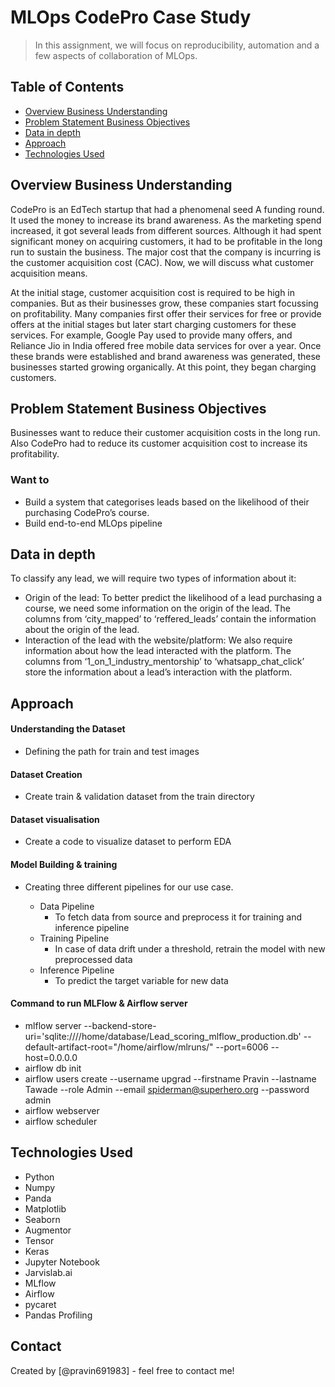 # MLOps CodePro Case Study

> In this assignment, we will focus on reproducibility, automation and a few aspects of collaboration of MLOps.

## Table of Contents

- [Overview Business Understanding](#overview-business-understanding)
- [Problem Statement Business Objectives](#problem-statement-business-objectives)
- [Data in depth](#data-in-depth)
- [Approach](#approach)
- [Technologies Used](#technologies-used)

<!-- You can include any other section that is pertinent to your problem -->

## Overview Business Understanding

CodePro is an EdTech startup that had a phenomenal seed A funding round.
It used the money to increase its brand awareness. As the marketing spend increased, it got several leads from different sources. Although it had spent significant money on acquiring customers, it had to be profitable in the long run to sustain the business.
The major cost that the company is incurring is the customer acquisition cost (CAC). Now, we will discuss what customer acquisition means.

At the initial stage, customer acquisition cost is required to be high in companies. But as their businesses grow, these companies start focussing on profitability. Many companies first offer their services for free or provide offers at the initial stages but later start charging customers for these services. For example, Google Pay used to provide many offers, and Reliance Jio in India offered free mobile data services for over a year. Once these brands were established and brand awareness was generated, these businesses started growing organically. At this point, they began charging customers.

## Problem Statement Business Objectives

Businesses want to reduce their customer acquisition costs in the long run. Also CodePro had to reduce its customer acquisition cost to increase its profitability.

### Want to

- Build a system that categorises leads based on the likelihood of their purchasing CodePro’s course.
- Build end-to-end MLOps pipeline

## Data in depth

To classify any lead, we will require two types of information about it:

- Origin of the lead: To better predict the likelihood of a lead purchasing a course, we need some information on the origin of the lead. The columns from ‘city_mapped’ to ‘reffered_leads’ contain the information about the origin of the lead.
- Interaction of the lead with the website/platform: We also require information about how the lead interacted with the platform. The columns from ‘1_on_1_industry_mentorship’ to ‘whatsapp_chat_click’ store the information about a lead’s interaction with the platform.

## Approach

#### Understanding the Dataset

- Defining the path for train and test images

#### Dataset Creation

- Create train & validation dataset from the train directory

#### Dataset visualisation

- Create a code to visualize dataset to perform EDA

#### Model Building & training

- Creating three different pipelines for our use case.

  - Data Pipeline
    - To fetch data from source and preprocess it for training and inference pipeline
  - Training Pipeline
    - In case of data drift under a threshold, retrain the model with new preprocessed data
  - Inference Pipeline
    - To predict the target variable for new data

<!-- You don't have to answer all the questions - just the ones relevant to your project. -->

#### Command to run MLFlow & Airflow server

- mlflow server --backend-store-uri='sqlite:////home/database/Lead_scoring_mlflow_production.db' --default-artifact-root="/home/airflow/mlruns/" --port=6006 --host=0.0.0.0
- airflow db init
- airflow users create --username upgrad --firstname Pravin --lastname Tawade --role Admin --email spiderman@superhero.org --password admin
- airflow webserver
- airflow scheduler

<!-- You don't have to answer all the questions - just the ones relevant to your project. -->

## Technologies Used

- Python
- Numpy
- Panda
- Matplotlib
- Seaborn
- Augmentor
- Tensor
- Keras
- Jupyter Notebook
- Jarvislab.ai
- MLflow
- Airflow
- pycaret
- Pandas Profiling

<!-- As the libraries versions keep on changing, it is recommended to mention the version of library used in this project -->

## Contact

Created by [@pravin691983] - feel free to contact me!

<!-- Optional -->
<!-- ## License -->
<!-- This project is open source and available under the [... License](). -->

<!-- You don't have to include all sections - just the one's relevant to your project -->
